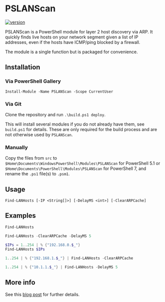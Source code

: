 # PSLANScan

[![version](https://img.shields.io/badge/version-1.1.0-blue.svg)](https://semver.org)

PSLANScan is a PowerShell module for layer 2 host discovery via ARP. It quickly finds live hosts on your network segment given a list of IP addresses, even if the hosts have ICMP/ping blocked by a firewall. 

The module is a single function but is packaged for convenience. 

## Installation


### Via PowerShell Gallery

`Install-Module -Name PSLANScan -Scope CurrentUser`


### Via Git

Clone the repository and run `.\build.ps1 deploy`.

This will install several modules if you do not already have them, see `build.ps1` for details. These are only required for the build process and are not otherwise used by `PSLANScan`.


### Manually

Copy the files from `src` to `$Home\Documents\WindowsPowerShell\Modules\PSLANScan` for PowerShell 5.1 or `$Home\Documents\PowerShell\Modules\PSLANScan` for PowerShell 7, and rename the `.ps1` file(s) to `.psm1`. 

## Usage

`Find-LANHosts [-IP <String[]>] [-DelayMS <int>] [-ClearARPCache]`

## Examples

```powershell
Find-LANHosts
```

```powershell
Find-LANHosts -ClearARPCache -DelayMS 5
```

```powershell
$IPs = 1..254 | % {"192.168.0.$_"}
Find-LANHosts $IPs
```

```powershell
1..254 | % {"192.168.1.$_"} | Find-LANHosts -ClearARPCache
```

```powershell
1..254 | % {"10.1.1.$_"} | Find-LANHosts -DelayMS 5
```

## More info

See this [blog post](https://xkln.net/blog/layer-2-host-discovery-with-powershell-in-under-a-second/) for further details. 